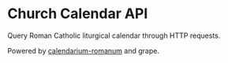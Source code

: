 # Church Calendar API

Query Roman Catholic liturgical calendar through HTTP requests.

Powered by
[calendarium-romanum](http://github.com/igneus/calendarium-romanum) and
grape.

